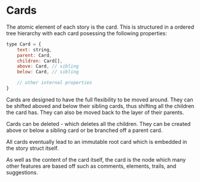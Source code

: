 # Cards

The atomic element of each story is the card. This is structured in a ordered tree hierarchy with each card posessing the following properties:

```javascript 
type Card = {
    text: string,
    parent: Card,
    children: Card[],
    above: Card, // sibling
    below: Card, // sibling

    // other internal properties
}
```

Cards are designed to have the full flexibility to be moved around. They can be shifted aboved and below their sibling cards, thus shifting all the children the card has. They can also be moved back to the layer of their parents.

Cards can be deleted - which deletes all the children. They can be created above or below a sibling card or be branched off a parent card. 

All cards eventually lead to an immutable root card which is embedded in the story struct itself. 

As well as the content of the card itself, the card is the node which many other features are based off such as comments, elements, trails, and suggestions. 

